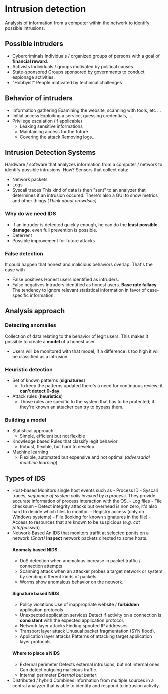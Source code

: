 # Intrusion detection
Analysis of information from a computer within the network to identify possible intrusions.
## Possible intruders
- Cybercriminals
  Individuals / organized groups of persons with a goal of **financial reward**.
- Activists
  Individuals / groups motivated by political causes.
- State-sponsored
  Groups sponsored by governments to conduct espionage activities.
- "Hobbyist"
  People motivated by technical challenges
## Behavior of intruders
- Information gathering
  Examining the website, scanning with tools, etc $\dots$
- Initial access
  Exploiting a service, guessing credentials, $\dots$
- Privilege escalation (if applicable)
	- Leaking sensitive informations
	- Maintaining access for the future
	- Covering the attack
	  Removing logs...
## Intrusion Detection Systems
Hardware / software that analyzes information from a computer / network to identify possible intrusions.
How?
Sensors that collect data:
- Network packets
- Logs
- Syscall traces
This kind of data is then "sent" to an analyzer that determines if an intrusion occured.
There's also a GUI to show metrics and other things
*(Think about crowdsec)*
### Why do we need IDS
- If an intruder is detected quickly enough, he can do the **least possible damage**, even full prevention is possible.
- Deterrent
- Possible improvement for future attacks
### False detection
It could happen that honest and malicious behaviors overlap.
That's the case with
- False positives
  Honest users identified as intruders.
- False negatives
  Intruders identified as honest users.
**Base rate fallacy**
The tendency to ignore relevant statistical information in favor of case-specific information.
## Analysis approach
### Detecting anomalies
Collection of data relating to the behavior of legit users. This makes it possible to create a **model** of a honest user.
- Users will be monitored with that model, if a difference is too high it will be classified as a intrusion.
### Heuristic detection
- Set of known patterns (**signatures**)
	- To keep the patterns updated there's a need for continuous review; it **can't detect 0-day**. 
- Attack rules (**heuristics**)
	- Those rules are specific to the system that has to be protected; if they're known an attacker can try to bypass them.
### Building a model
- Statistical approach
	- Simple, efficient but not flexible
- Knowledge based
  Rules that classify legit behavior
	- Robust, flexible, but hard to develop.
- Machine learning
	- Flexible, automated but expensive and not optimal (*adversarial machine learning*)
## Types of IDS
- Host-based
  Monitors single host events such as 
	  - Process ID
	  - Syscall traces, *sequence of system calls invoked by a process*. They provide accurate information of process interaction with the OS. 
	  - Log files
	  - File checksum
		  - Detect integrity attacks but overhead is non zero, it's also hard to decide which files to monitor.
	  - Registry access (only on Windows systems)
	  - File (looking for known signatures in the file)
	  - Access to resources that are known to be suspicious (*e.g. cat /etc/passwd*)
- Network-Based
  An IDS that monitors traffit at selected ponits on a network.*(Snort)*
  **Inspect** network packets directed to some hosts.
  #### Anomaly based NIDS
  - DoS detection when anomalous increase in packet traffic / connection attempts
  - Scanning attack when an attacker probes a target network or system by sending different kinds of packets.
  - Worms show anomalous behavior on the network.
  #### Signature based NIDS
  - Policy violations
    Use of inappropriate website / **forbidden** application protocols
  - Unexpected application services
    Detect if activity on a connection is **consistent** with the expected application protocol.
  - Network layer attacks
    Finding spoofed IP addresses
  - Transport layer attack
    Unusual packet fragmentation (SYN flood).
  - Application layer attacks
    Patterns of attacking target application layer protocols 
  #### Where to place a NIDS
  - External perimeter
    Detects external intrusions, but not internal ones. Can detect outgoing malicious traffic.  
  - Internal perimeter
    *External but better*.
- Distributed / hybrid
  Combines information from multiple sources in a central analyzer that is able to identify and respond to intrusion activity.